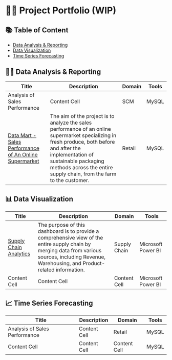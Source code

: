 # 👩‍💻 Project Portfolio (WIP)

## 📚 Table of Content
* [Data Analysis & Reporting](#-data-analysis--reporting)
* [Data Visualization](#-data-visualization)
* [Time Series Forecasting](#-time-series-forecasting)

## 👩‍💻 Data Analysis & Reporting
|Title   |Description          |Domain       |Tools
| ------------- | ------------- |  ------------- |  ------------- |
|Analysis of Sales Performance  | Content Cell  |SCM | MySQL  |
|[Data Mart - Sales Performance of An Online Supermarket](https://github.com/ritusantra/SQL-Projects/tree/main/Data%20Mart)  |The aim of the project is to analyze the sales performance of an online supermarket specializing in fresh produce, both before and after the implementation of sustainable packaging methods across the entire supply chain, from the farm to the customer.  | Retail  | MySQL  |

## 📊 Data Visualization
|Title   |Description          |Domain       |Tools
| ------------- | ------------- |  ------------- |  ------------- |
|[Supply Chain Analytics](https://github.com/ritusantra/Power-BI-Projects/tree/main/Supply%20Chain%20Analytics)    | The purpose of this dashboard is to provide a comprehensive view of the entire supply chain by merging data from various sources, including Revenue, Warehousing, and Product-related information. | Supply Chain | Microsoft Power BI |
| Content Cell  | Content Cell  | Content Cell  | Microsoft Power BI |

## 📈 Time Series Forecasting
|Title   |Description          |Domain       |Tools
| ------------- | ------------- |  ------------- |  ------------- |
|Analysis of Sales Performance  | Content Cell  |Retail | MySQL  |
| Content Cell  | Content Cell  | Content Cell  | MySQL  |


